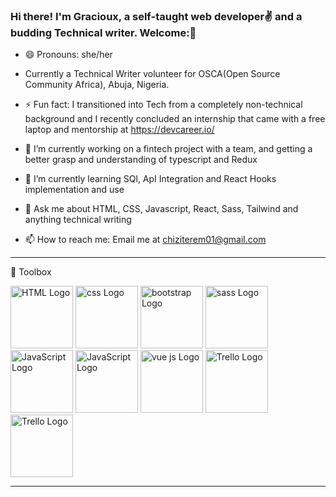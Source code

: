 ### Hi there! I'm Gracioux, a self-taught web developer✌ and a budding Technical writer. Welcome:👋




-  😄 Pronouns: she/her

-  Currently a Technical Writer volunteer for OSCA(Open Source Community Africa), Abuja, Nigeria.

-  ⚡ Fun fact: I transitioned into Tech from a completely non-technical background and I recently concluded an internship that came with a free laptop and mentorship at https://devcareer.io/

- 🔭 I’m currently working on a fintech project with a team, and getting a better grasp and understanding of typescript and Redux

- 🌱 I’m currently learning SQl, ApI Integration and React Hooks implementation and use

- 💬 Ask me about HTML, CSS, Javascript, React, Sass, Tailwind and anything technical writing

- 📫 How to reach me: Email me at  chiziterem01@gmail.com


---

🧰 Toolbox

<img src="https://cdn.worldvectorlogo.com/logos/html-1.svg" alt="HTML Logo" width="100" height="100"/>        <img src="https://cdn.worldvectorlogo.com/logos/css-3.svg" alt="css Logo" width="100" height="100"/>          <img src="https://cdn.worldvectorlogo.com/logos/bootstrap-4.svg" alt="bootstrap Logo" width="100" height="100"/>
<img src="https://cdn.worldvectorlogo.com/logos/sass-1.svg" alt="sass Logo" width="100" height="100"/>             <img src="https://cdn.worldvectorlogo.com/logos/tailwind-css-2.svg" alt="JavaScript Logo" width="100" height="100"/>                         <img src="https://cdn.worldvectorlogo.com/logos/react-2.svg" alt="JavaScript Logo" width="100" height="100"/>           <img src="https://cdn.worldvectorlogo.com/logos/vue-js-1.svg" alt="vue js Logo" width="100" height="100"/>      <img src="https://cdn.worldvectorlogo.com/logos/github-icon.svg" alt="Trello Logo" width="100" height="100"/>  
<img src="https://cdn.worldvectorlogo.com/logos/trello.svg" alt="Trello Logo" width="100" height="100"/>   



---
